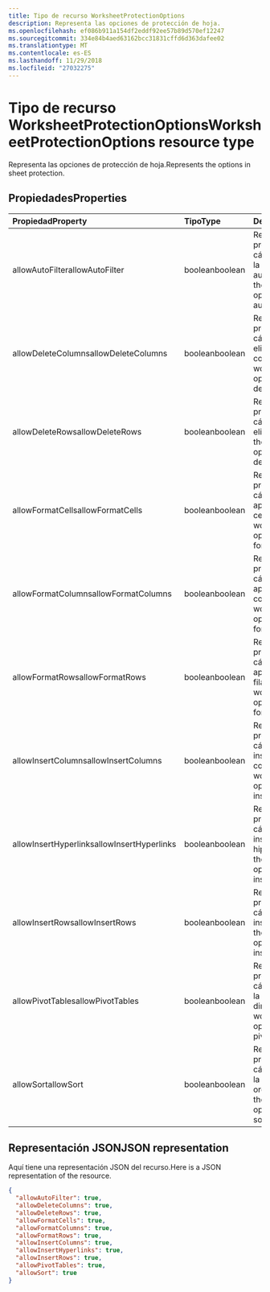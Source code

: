 ```yaml
---
title: Tipo de recurso WorksheetProtectionOptions
description: Representa las opciones de protección de hoja.
ms.openlocfilehash: ef086b911a154df2eddf92ee57b89d570ef12247
ms.sourcegitcommit: 334e84b4aed63162bcc31831cffd6d363dafee02
ms.translationtype: MT
ms.contentlocale: es-ES
ms.lasthandoff: 11/29/2018
ms.locfileid: "27032275"
---
```

# <a name="worksheetprotectionoptions-resource-type"></a><span data-ttu-id="a6750-103">Tipo de recurso WorksheetProtectionOptions</span><span class="sxs-lookup"><span data-stu-id="a6750-103">WorksheetProtectionOptions resource type</span></span>

<span data-ttu-id="a6750-104">Representa las opciones de protección de hoja.</span><span class="sxs-lookup"><span data-stu-id="a6750-104">Represents the options in sheet protection.</span></span>

## <a name="properties"></a><span data-ttu-id="a6750-105">Propiedades</span><span class="sxs-lookup"><span data-stu-id="a6750-105">Properties</span></span>
| <span data-ttu-id="a6750-106">Propiedad</span><span class="sxs-lookup"><span data-stu-id="a6750-106">Property</span></span>     | <span data-ttu-id="a6750-107">Tipo</span><span class="sxs-lookup"><span data-stu-id="a6750-107">Type</span></span>   |<span data-ttu-id="a6750-108">Descripción</span><span class="sxs-lookup"><span data-stu-id="a6750-108">Description</span></span>|
|:---------------|:--------|:----------|
|<span data-ttu-id="a6750-109">allowAutoFilter</span><span class="sxs-lookup"><span data-stu-id="a6750-109">allowAutoFilter</span></span>|<span data-ttu-id="a6750-110">boolean</span><span class="sxs-lookup"><span data-stu-id="a6750-110">boolean</span></span>|<span data-ttu-id="a6750-111">Representa la opción de protección de la hoja de cálculo que permite usar la característica de filtro automático.</span><span class="sxs-lookup"><span data-stu-id="a6750-111">Represents the worksheet protection option of allowing using auto filter feature.</span></span>|
|<span data-ttu-id="a6750-112">allowDeleteColumns</span><span class="sxs-lookup"><span data-stu-id="a6750-112">allowDeleteColumns</span></span>|<span data-ttu-id="a6750-113">boolean</span><span class="sxs-lookup"><span data-stu-id="a6750-113">boolean</span></span>|<span data-ttu-id="a6750-114">Representa la opción de protección de la hoja de cálculo que permite eliminar columnas.</span><span class="sxs-lookup"><span data-stu-id="a6750-114">Represents the worksheet protection option of allowing deleting columns.</span></span>|
|<span data-ttu-id="a6750-115">allowDeleteRows</span><span class="sxs-lookup"><span data-stu-id="a6750-115">allowDeleteRows</span></span>|<span data-ttu-id="a6750-116">boolean</span><span class="sxs-lookup"><span data-stu-id="a6750-116">boolean</span></span>|<span data-ttu-id="a6750-117">Representa la opción de protección de la hoja de cálculo que permite eliminar filas.</span><span class="sxs-lookup"><span data-stu-id="a6750-117">Represents the worksheet protection option of allowing deleting rows.</span></span>|
|<span data-ttu-id="a6750-118">allowFormatCells</span><span class="sxs-lookup"><span data-stu-id="a6750-118">allowFormatCells</span></span>|<span data-ttu-id="a6750-119">boolean</span><span class="sxs-lookup"><span data-stu-id="a6750-119">boolean</span></span>|<span data-ttu-id="a6750-120">Representa la opción de protección de la hoja de cálculo que permite aplicar formato a celdas.</span><span class="sxs-lookup"><span data-stu-id="a6750-120">Represents the worksheet protection option of allowing formatting cells.</span></span>|
|<span data-ttu-id="a6750-121">allowFormatColumns</span><span class="sxs-lookup"><span data-stu-id="a6750-121">allowFormatColumns</span></span>|<span data-ttu-id="a6750-122">boolean</span><span class="sxs-lookup"><span data-stu-id="a6750-122">boolean</span></span>|<span data-ttu-id="a6750-123">Representa la opción de protección de la hoja de cálculo que permite aplicar formato a columnas.</span><span class="sxs-lookup"><span data-stu-id="a6750-123">Represents the worksheet protection option of allowing formatting columns.</span></span>|
|<span data-ttu-id="a6750-124">allowFormatRows</span><span class="sxs-lookup"><span data-stu-id="a6750-124">allowFormatRows</span></span>|<span data-ttu-id="a6750-125">boolean</span><span class="sxs-lookup"><span data-stu-id="a6750-125">boolean</span></span>|<span data-ttu-id="a6750-126">Representa la opción de protección de la hoja de cálculo que permite aplicar formato a filas.</span><span class="sxs-lookup"><span data-stu-id="a6750-126">Represents the worksheet protection option of allowing formatting rows.</span></span>|
|<span data-ttu-id="a6750-127">allowInsertColumns</span><span class="sxs-lookup"><span data-stu-id="a6750-127">allowInsertColumns</span></span>|<span data-ttu-id="a6750-128">boolean</span><span class="sxs-lookup"><span data-stu-id="a6750-128">boolean</span></span>|<span data-ttu-id="a6750-129">Representa la opción de protección de la hoja de cálculo que permite insertar columnas.</span><span class="sxs-lookup"><span data-stu-id="a6750-129">Represents the worksheet protection option of allowing inserting columns.</span></span>|
|<span data-ttu-id="a6750-130">allowInsertHyperlinks</span><span class="sxs-lookup"><span data-stu-id="a6750-130">allowInsertHyperlinks</span></span>|<span data-ttu-id="a6750-131">boolean</span><span class="sxs-lookup"><span data-stu-id="a6750-131">boolean</span></span>|<span data-ttu-id="a6750-132">Representa la opción de protección de la hoja de cálculo que permite insertar hipervínculos.</span><span class="sxs-lookup"><span data-stu-id="a6750-132">Represents the worksheet protection option of allowing inserting hyperlinks.</span></span>|
|<span data-ttu-id="a6750-133">allowInsertRows</span><span class="sxs-lookup"><span data-stu-id="a6750-133">allowInsertRows</span></span>|<span data-ttu-id="a6750-134">boolean</span><span class="sxs-lookup"><span data-stu-id="a6750-134">boolean</span></span>|<span data-ttu-id="a6750-135">Representa la opción de protección de la hoja de cálculo que permite insertar filas.</span><span class="sxs-lookup"><span data-stu-id="a6750-135">Represents the worksheet protection option of allowing inserting rows.</span></span>|
|<span data-ttu-id="a6750-136">allowPivotTables</span><span class="sxs-lookup"><span data-stu-id="a6750-136">allowPivotTables</span></span>|<span data-ttu-id="a6750-137">boolean</span><span class="sxs-lookup"><span data-stu-id="a6750-137">boolean</span></span>|<span data-ttu-id="a6750-138">Representa la opción de protección de la hoja de cálculo que permite usar la característica de tabla dinámica.</span><span class="sxs-lookup"><span data-stu-id="a6750-138">Represents the worksheet protection option of allowing using pivot table feature.</span></span>|
|<span data-ttu-id="a6750-139">allowSort</span><span class="sxs-lookup"><span data-stu-id="a6750-139">allowSort</span></span>|<span data-ttu-id="a6750-140">boolean</span><span class="sxs-lookup"><span data-stu-id="a6750-140">boolean</span></span>|<span data-ttu-id="a6750-141">Representa la opción de protección de la hoja de cálculo que permite usar la característica de ordenación.</span><span class="sxs-lookup"><span data-stu-id="a6750-141">Represents the worksheet protection option of allowing using sort feature.</span></span>|

## <a name="json-representation"></a><span data-ttu-id="a6750-142">Representación JSON</span><span class="sxs-lookup"><span data-stu-id="a6750-142">JSON representation</span></span>

<span data-ttu-id="a6750-143">Aquí tiene una representación JSON del recurso.</span><span class="sxs-lookup"><span data-stu-id="a6750-143">Here is a JSON representation of the resource.</span></span>

<!-- {
  "blockType": "resource",
  "optionalProperties": [

  ],
  "@odata.type": "microsoft.graph.workbookWorksheetProtectionOptions"
}-->

```json
{
  "allowAutoFilter": true,
  "allowDeleteColumns": true,
  "allowDeleteRows": true,
  "allowFormatCells": true,
  "allowFormatColumns": true,
  "allowFormatRows": true,
  "allowInsertColumns": true,
  "allowInsertHyperlinks": true,
  "allowInsertRows": true,
  "allowPivotTables": true,
  "allowSort": true
}

```

<!-- uuid: 8fcb5dbc-d5aa-4681-8e31-b001d5168d79
2015-10-25 14:57:30 UTC -->
<!-- {
  "type": "#page.annotation",
  "description": "WorksheetProtectionOptions resource",
  "keywords": "",
  "section": "documentation",
  "tocPath": ""
}-->